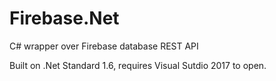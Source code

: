 # Firebase.Net
C# wrapper over Firebase database REST API

Built on .Net Standard 1.6, requires Visual Sutdio 2017 to open.
